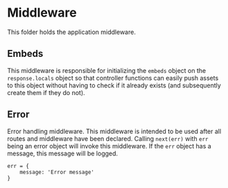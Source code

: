 # Middleware

This folder holds the application middleware.

## Embeds

This middleware is responsible for initializing the `embeds` object on the `response.locals` object so that controller functions can easily push assets to this object without having to check if it already exists (and subsequently create them if they do not).

## Error

Error handling middleware. This middleware is intended to be used after all routes and middleware have been declared. Calling `next(err)` with `err` being an error object will invoke this middleware. If the `err` object has a message, this message will be logged.

    err = {
        message: 'Error message'
    }